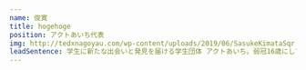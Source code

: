 ```yaml
---
name: 俊寛
title: hogehoge
position: アクトあいち代表
img: http://tedxnagoyau.com/wp-content/uploads/2019/06/SasukeKimataSqr.png
leadSentence: 学生に新たな出会いと発見を届ける学生団体 アクトあいち。弱冠16歳にして、その代表を務めている。まだ見ぬ世界へ一歩踏み出そうとする1人の若者が、名古屋の地で、ある”思い”を語る。
---
```


